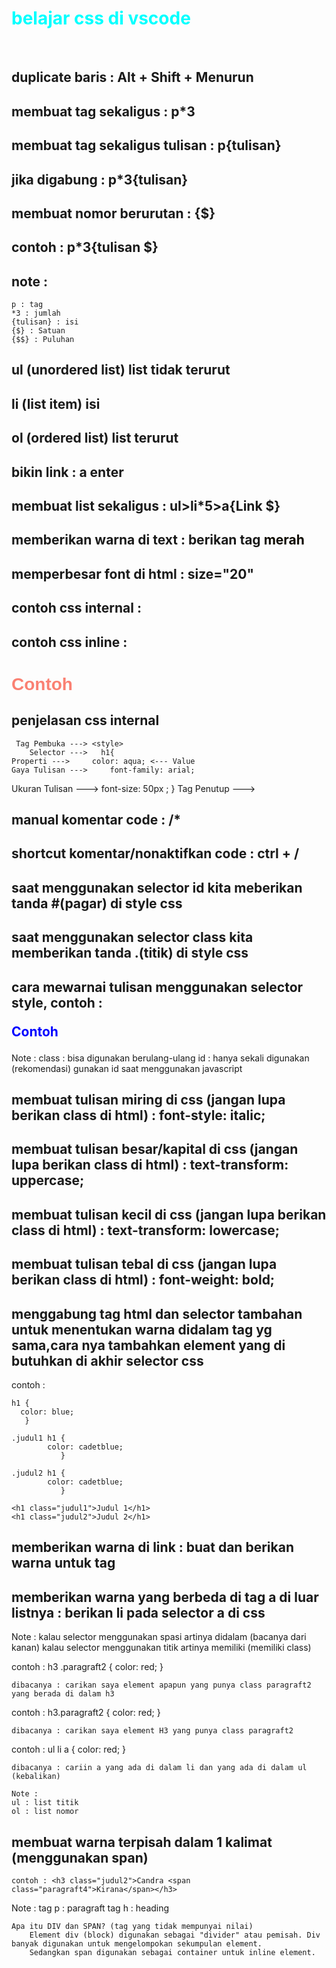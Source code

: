 # belajar css di vscode 

<br>

## duplicate baris : Alt + Shift + Menurun

## membuat tag sekaligus : p*3 

## membuat tag sekaligus tulisan : p{tulisan}
## jika digabung : p*3{tulisan}

## membuat nomor berurutan : {$} 
## contoh : p*3{tulisan $}
## note : 
	p : tag
	*3 : jumlah
	{tulisan} : isi
	{$} : Satuan
	{$$} : Puluhan


## ul (unordered list) list tidak  terurut
## li (list item) isi 
## ol (ordered list) list terurut

## bikin link : a enter

## membuat list sekaligus :    ul>li*5>a{Link $}

## memberikan warna di text : berikan tag <font color="merah"> merah </font> 

## memperbesar font di html : size="20"


## contoh css internal : 
 <style>
        h1{
            color: aqua;
        }
  </style>


## contoh css inline :
<h1 style="color: salmon; font-family: arial;">Contoh</h1>


## penjelasan css internal
     Tag Pembuka ---> <style>
       	Selector --->   h1{
   	Properti --->     color: aqua; <--- Value
    Gaya Tulisan --->	  font-family: arial;
  Ukuran Tulisan --->	  font-size: 50px ;
			   }
     Tag Penutup ---> </style>

## manual komentar code : /*
## shortcut komentar/nonaktifkan code : ctrl + /


## saat menggunakan selector id kita meberikan tanda #(pagar) di style css
## saat menggunakan selector class kita memberikan tanda .(titik) di style css
## cara mewarnai tulisan menggunakan selector style, contoh : <p style="color: blue;">Contoh</p>

Note : 
	class : bisa digunakan berulang-ulang
	id : hanya sekali digunakan (rekomendasi) gunakan id saat menggunakan javascript

## membuat tulisan miring di css (jangan lupa berikan class di html) : font-style: italic;
## membuat tulisan besar/kapital di css (jangan lupa berikan class di html) : text-transform: uppercase;
## membuat tulisan kecil di css (jangan lupa berikan class di html) : text-transform: lowercase;
## membuat tulisan tebal di css (jangan lupa berikan class di html) : font-weight: bold;


## menggabung tag html dan selector tambahan untuk menentukan warna didalam tag yg sama,cara nya tambahkan element yang di butuhkan di akhir selector css
contoh : 

	h1 {
	  color: blue;
	   }

	.judul1 h1 {
            color: cadetblue;
        	   }

	.judul2 h1 {
            color: cadetblue;
        	   }

	<h1 class="judul1">Judul 1</h1>
	<h1 class="judul2">Judul 2</h1>



## memberikan warna di link : buat dan berikan warna untuk tag <a>

## memberikan warna yang berbeda di tag a di luar listnya : berikan li pada selector a di css

Note :
	kalau selector menggunakan spasi artinya didalam (bacanya dari kanan)
	kalau selector menggunakan titik artinya memiliki (memiliki class)

contoh : h3 .paragraft2 {
		     color: red;
		        }

	dibacanya : carikan saya element apapun yang punya class paragraft2 yang berada di dalam h3

contoh : h3.paragraft2 {
		     color: red;
		       }

	dibacanya : carikan saya element H3 yang punya class paragraft2


contoh : ul li a {
		color: red;
		 }

	dibacanya : cariin a yang ada di dalam li dan yang ada di dalam ul (kebalikan)

	Note : 
	ul : list titik
	ol : list nomor

## membuat warna terpisah dalam 1 kalimat (menggunakan span)
	contoh : <h3 class="judul2">Candra <span class="paragraft4">Kirana</span></h3>


Note :
	tag p : paragraft
	tag h : heading
	
	Apa itu DIV dan SPAN? (tag yang tidak mempunyai nilai)
		Element div (block) digunakan sebagai "divider" atau pemisah. Div banyak digunakan untuk mengelompokan sekumpulan element. 
		Sedangkan span digunakan sebagai container untuk inline element.
